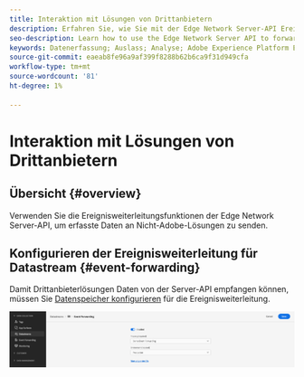 ```yaml
---
title: Interaktion mit Lösungen von Drittanbietern
description: Erfahren Sie, wie Sie mit der Edge Network Server-API Ereignisse an Lösungen weiterleiten, die keine Adobe sind
seo-description: Learn how to use the Edge Network Server API to forward events to non-Adobe solutions
keywords: Datenerfassung; Auslass; Analyse; Adobe Experience Platform Edge Network API;Ereignisweiterleitung
source-git-commit: eaeab8fe96a9af399f8288b62b6ca9f31d949cfa
workflow-type: tm+mt
source-wordcount: '81'
ht-degree: 1%

---
```



# Interaktion mit Lösungen von Drittanbietern

## Übersicht {#overview}

Verwenden Sie die Ereignisweiterleitungsfunktionen der Edge Network Server-API, um erfasste Daten an Nicht-Adobe-Lösungen zu senden.

## Konfigurieren der Ereignisweiterleitung für Datastream {#event-forwarding}

Damit Drittanbieterlösungen Daten von der Server-API empfangen können, müssen Sie [Datenspeicher konfigurieren](../edge/fundamentals/datastreams.md#event-forwarding-settings) für die Ereignisweiterleitung.

![Adobe Analytics-Datenspeicherkonfiguration](assets/event-forwarding-datastream.png)